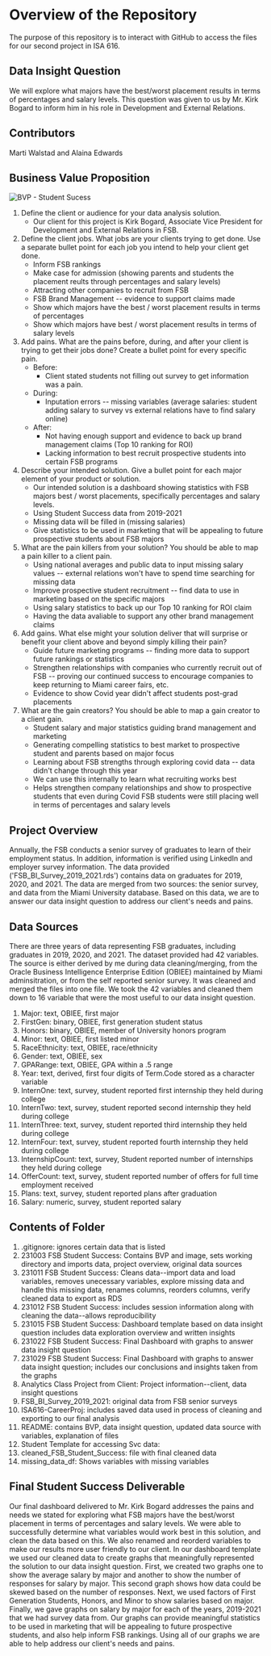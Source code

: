 # Overview of the Repository

The purpose of this repository is to interact with GitHub to access the files for our second project in ISA 616. 

## Data Insight Question
We will explore what majors have the best/worst placement results in terms of percentages and salary levels. This question was given to us by Mr. Kirk Bogard to inform him in his role in Development and External Relations.

## Contributors
Marti Walstad and Alaina Edwards

## Business Value Proposition

![BVP - Student Sucess](https://github.com/alainaledwards/ISA616-Project2-Group11/assets/146125942/55de55b1-3225-4caa-b900-76ae07b2981d)

1. Define the client or audience for your data analysis solution.
    * Our client for this project is Kirk Bogard, Associate Vice President for Development and External Relations in FSB.
2. Define the client jobs.  What jobs are your clients trying to get done.  Use a separate bullet point for each job you intend to help your client get done.
    *  Inform FSB rankings
    *  Make case for admission (showing parents and students the placement reults through percentages and salary levels)
    *  Attracting other companies to recruit from FSB
    *  FSB Brand Management -- evidence to support claims made
    *  Show which majors have the best / worst placement results in terms of percentages
    *  Show which majors have best / worst placement results in terms of salary levels
4. Add pains.  What are the pains before, during, and after your client is trying to get their jobs done?  Create a bullet point for every specific pain.
    *  Before:
        *  Client stated students not filling out survey to get information was a pain. 
    * During:
        * Inputation errors -- missing variables (average salaries: student adding salary to survey vs external relations have to find salary online)
    * After:
        *  Not having enough support and evidence to back up brand management claims (Top 10 ranking for ROI)
        * Lacking information to best recruit prospective students into certain FSB programs
5. Describe your intended solution.  Give a bullet point for each major element of your product or solution.
      * Our intended solution is a dashboard showing statistics with FSB majors best / worst placements, specifically percentages and salary levels.
      *  Using Student Success data from 2019-2021
      *  Missing data will be filled in (missing salaries)
      *  Give statistics to be used in marketing that will be appealing to future prospective students about FSB majors
6. What are the pain killers from your solution? You should be able to map a pain killer to a client pain.
    *  Using national averages and public data to input missing salary values -- external relations won't have to spend time searching for missing data 
    *  Improve prospective student recruitment -- find data to use in marketing based on the specific majors  
    *  Using salary statistics to back up our Top 10 ranking for ROI claim 
    *  Having the data avaliable to support any other brand management claims 
7. Add gains.  What else might your solution deliver that will surprise or benefit your client above and beyond simply killing their pain?
    *  Guide future marketing programs -- finding more data to support future rankings or statistics
    *  Strengthen relationships with companies who currently recruit out of FSB -- proving our continued success to encourage companies to keep returning to Miami career fairs, etc.
    *  Evidence to show Covid year didn't affect students post-grad placements
8. What are the gain creators?   You should be able to map a gain creator to a client gain.
    *  Student salary and major statistics guiding brand management and marketing 
    *  Generating compelling statistics to best market to prospective student and parents based on major focus
    *  Learning about FSB strengths through exploring covid data -- data didn't change through this year
      *  We can use this internally to learn what recruiting works best
      *  Helps strengthen company relationships and show to prospective students that even during Covid FSB students were still placing well in terms of percentages and salary levels

## Project Overview

Annually, the FSB conducts a senior survey of graduates to learn of their employment status.  In addition, information is verified using LinkedIn and employer survey information.  The data provided ('FSB_BI_Survey_2019_2021.rds') contains data on graduates for 2019, 2020, and 2021.  The data are merged from two sources:  the senior survey, and data from the Miami University database.  Based on this data, we are to answer our data insight question to address our client's needs and pains. 

## Data Sources

There are three years of data representing FSB graduates, including graduates in 2019, 2020, and 2021.  The dataset provided had 42 variables.  The source is either derived by me during data cleaning/merging, from the Oracle Business Intelligence Enterprise Edition (OBIEE) maintained by Miami adminsitration, or from the self reported senior survey.  It was cleaned and merged the files into one file.  We took the 42 variables and cleaned them down to 16 variable that were the most useful to our data insight question.  

1.  Major: text, OBIEE, first major
2.  FirstGen: binary, OBIEE, first generation student status
3.  Honors: binary, OBIEE, member of University honors program
4.  Minor: text, OBIEE, first listed minor
5.  RaceEthnicity: text, OBIEE, race/ethnicity
6.  Gender: text, OBIEE, sex
7.  GPARange: text, OBIEE, GPA within a .5 range
8.  Year: text, derived, first four digits of Term.Code stored as a character variable
9.  InternOne: text, survey, student reported first internship they held during college
10. InternTwo: text, survey, student reported second internship they held during college
11. InternThree: text, survey, student reported third internship they held during college
12. InternFour: text, survey, student reported fourth internship they held during college
13. InternshipCount: text, survey, Student reported number of internships they held during college
14. OfferCount: text, survey, student reported number of offers for full time employment received
15. Plans: text, survey, student reported plans after graduation
16. Salary: numeric, survey, student reported salary

## Contents of Folder
1. .gitignore: ignores certain data that is listed
2. 231003 FSB Student Success: Contains BVP and image, sets working directory and imports data, project overview, original data sources
4. 231011 FSB Student Success: Cleans data--import data and load variables, removes unecessary variables, explore missing data and handle this missing data, renames columns, reorders columns, verify cleaned data to export as RDS
5. 231012 FSB Student Success: includes session information along with cleaning the data--allows reproducibility
6. 231015 FSB Student Success: Dashboard template based on data insight question includes data exploration overview and written insights
7. 231022 FSB Student Success: Final Dashboard with graphs to answer data insight question
8. 231029 FSB Student Success: Final Dashboard with graphs to answer data insight question; includes our conclusions and insights taken from the graphs
9. Analytics Class Project from Client: Project information--client, data insight questions
10. FSB_BI_Survey_2019_2021: original data from FSB senior surveys
11. ISA616-CareerProj: includes saved data used in process of cleaning and exporting to our final analysis
12. README: contains BVP, data insight question, updated data source with variables, explanation of files
13. Student Template for accessing Svc data:
14. cleaned_FSB_Student_Success: file with final cleaned data
15. missing_data_df: Shows variables with missing variables

## Final Student Success Deliverable
Our final dashboard delivered to Mr. Kirk Bogard addresses the pains and needs we stated for exploring what FSB majors have the best/worst placement in terms of percentages and salary levels. We were able to successfully determine what variables would work best in this solution, and clean the data based on this. We also renamed and reorderd variables to make our results more user friendly to our client. In our dashboard template we used our cleaned data to create graphs that meaningfully represented the solution to our data insight question. First, we created two graphs one to show the average salary by major and another to show the number of responses for salary by major. This second graph shows how data could be skewed based on the number of responses. Next, we used factors of First Generation Students, Honors, and Minor to show salaries based on major. Finally, we gave graphs on salary by major for each of the years, 2019-2021 that we had survey data from. Our graphs can provide meaningful statistics to be used in marketing that will be appealing to future prospective students, and also help inform FSB rankings. Using all of our graphs we are able to help address our client's needs and pains.  
